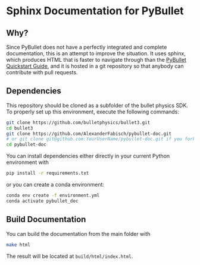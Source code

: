 # Sphinx Documentation for PyBullet

## Why?

Since PyBullet does not have a perfectly integrated and complete
documentation, this is an attempt to improve the situation. It uses sphinx,
which produces HTML that is faster to navigate through than the
[PyBullet Quickstart Guide](https://docs.google.com/document/d/10sXEhzFRSnvFcl3XxNGhnD4N2SedqwdAvK3dsihxVUA/edit#heading=h.eqlo4t4ozi7),
and it is hosted in a git repository so that anybody can contribute with pull
requests.

## Dependencies

This repository should be cloned as a subfolder of the bullet physics
SDK. To properly set up this environment, execute the following commands:

```bash
git clone https://github.com/bulletphysics/bullet3.git
cd bullet3
git clone https://github.com/AlexanderFabisch/pybullet-doc.git
# or git clone git@github.com:YourUserName/pybullet-doc.git if you forked the repo
cd pybullet-doc
```

You can install dependencies either directly in your current Python
environment with

```bash
pip install -r requirements.txt
```

or you can create a conda environment:

```bash
conda env create -f environment.yml
conda activate pybullet_doc
```

## Build Documentation

You can build the documentation from the main folder with

```bash
make html
```

The result will be located at `build/html/index.html`.
